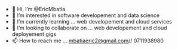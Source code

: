 - 👋 Hi, I’m @EricMbatia
- 👀 I’m interested in software developement and data science
- 🌱 I’m currently learning ... web developement and cloud services
- 💞️ I’m looking to collaborate on ... web developement and cloud deployement gigs
- 📫 How to reach me ... mbatiaeric2@gmail.com// 0711938980

<!---
EricMbatia/EricMbatia is a ✨ special ✨ repository because its `README.md` (this file) appears on your GitHub profile.
You can click the Preview link to take a look at your changes.
--->
